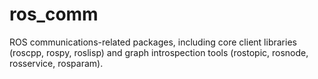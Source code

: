 # ros_comm
ROS communications-related packages, including core client libraries (roscpp, rospy, roslisp) and graph introspection tools (rostopic, rosnode, rosservice, rosparam).
